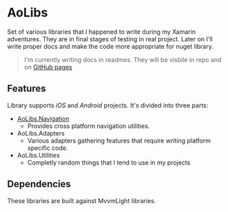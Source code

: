 # AoLibs

Set of various libraries that I happened to write during my Xamarin adventures. They are in final stages of testing in real project. Later on I'll write proper docs and make the code more appropriate for nuget library.

> I'm currently writing docs in readmes. They will be visbile in repo and on [GitHub pages](https://drutol.github.io/AoLibs/)

## Features 

Library supports _iOS_ and _Android_ projects. It's divided into three parts:
* [AoLibs.Navigation](https://drutol.github.io/AoLibs/Navigation)
  * Provides cross platform navigation utilities.
* AoLibs.Adapters
  * Various adapters gathering features that require writing platform specific code.
* AoLibs.Utilities
  * Completly random things that I tend to use in my projects
  
## Dependencies

These libraries are built against MvvmLight libraries.
 
